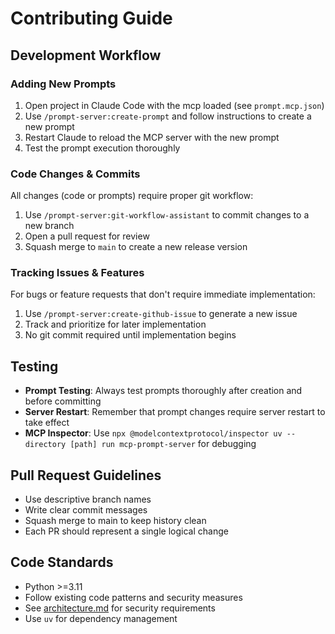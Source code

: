 # Contributing Guide

## Development Workflow

### Adding New Prompts

1. Open project in Claude Code with the mcp loaded (see `prompt.mcp.json`)
2. Use `/prompt-server:create-prompt` and follow instructions to create a new prompt
3. Restart Claude to reload the MCP server with the new prompt
4. Test the prompt execution thoroughly

### Code Changes & Commits

All changes (code or prompts) require proper git workflow:

1. Use `/prompt-server:git-workflow-assistant` to commit changes to a new branch
2. Open a pull request for review
3. Squash merge to `main` to create a new release version

### Tracking Issues & Features

For bugs or feature requests that don't require immediate implementation:

1. Use `/prompt-server:create-github-issue` to generate a new issue
2. Track and prioritize for later implementation
3. No git commit required until implementation begins

## Testing

- **Prompt Testing**: Always test prompts thoroughly after creation and before committing
- **Server Restart**: Remember that prompt changes require server restart to take effect
- **MCP Inspector**: Use `npx @modelcontextprotocol/inspector uv --directory [path] run mcp-prompt-server` for debugging

## Pull Request Guidelines

- Use descriptive branch names
- Write clear commit messages
- Squash merge to main to keep history clean
- Each PR should represent a single logical change

## Code Standards

- Python >=3.11
- Follow existing code patterns and security measures
- See [architecture.md](architecture.md) for security requirements
- Use `uv` for dependency management

